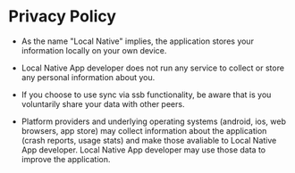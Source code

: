 # Privacy Policy

- As the name "Local Native" implies, the application stores your information locally on your own device. 

- Local Native App developer does not run any service to collect or store any personal information about you.

- If you choose to use sync via ssb functionality, be aware that is you voluntarily share your data with other peers.

- Platform providers and underlying operating systems (android, ios, web browsers, app store) may collect information about the application (crash reports, usage stats) and make those avaliable to Local Native App developer. Local Native App developer may use those data to improve the application.
